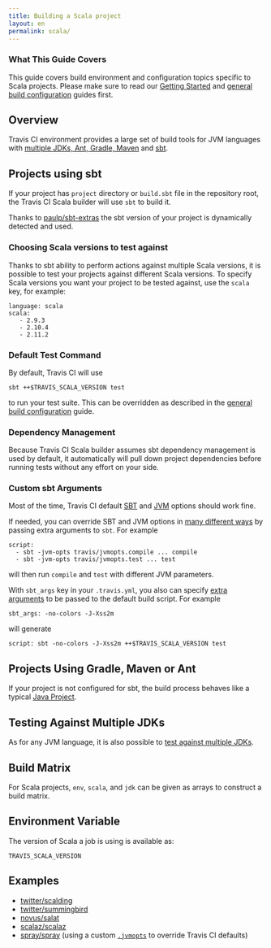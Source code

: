 ```yaml
---
title: Building a Scala project
layout: en
permalink: scala/
---
```


### What This Guide Covers

This guide covers build environment and configuration topics specific to Scala projects. Please make sure to read our [Getting Started](/user/getting-started/) and [general build configuration](/user/build-configuration/) guides first.

## Overview

Travis CI environment provides a large set of build tools for JVM languages with [multiple JDKs, Ant, Gradle, Maven](/user/languages/java/#Overview) and [sbt](http://www.scala-sbt.org).

## Projects using sbt

If your project has `project` directory or `build.sbt` file in the repository root, the Travis CI Scala builder will use `sbt` to build it.

Thanks to [paulp/sbt-extras](https://github.com/paulp/sbt-extras) the sbt version of your project is dynamically detected and used.

### Choosing Scala versions to test against

Thanks to sbt ability to perform actions against multiple Scala versions, it is possible to test your projects against different Scala versions. To specify Scala versions you want your project to be tested against, use the `scala` key, for example:

    language: scala
    scala:
       - 2.9.3
       - 2.10.4
       - 2.11.2

### Default Test Command

By default, Travis CI will use

    sbt ++$TRAVIS_SCALA_VERSION test

to run your test suite. This can be overridden as described in the [general build configuration](/user/build-configuration/) guide.

### Dependency Management

Because Travis CI Scala builder assumes sbt dependency management is used by default, it automatically will pull down project dependencies before running tests without any effort on your side.

### Custom sbt Arguments

Most of the time, Travis CI default [SBT](https://github.com/travis-ci/travis-cookbooks/blob/master/ci_environment/sbt/templates/default/sbtopts.erb) and [JVM](https://github.com/travis-ci/travis-cookbooks/blob/master/ci_environment/sbt/templates/default/jvmopts.erb) options should work fine.

If needed, you can override SBT and JVM options in [many different ways](https://github.com/paulp/sbt-extras#sbt--h) by passing extra arguments to `sbt`.
For example

    script:
      - sbt -jvm-opts travis/jvmopts.compile ... compile
      - sbt -jvm-opts travis/jvmopts.test ... test

will then run `compile` and `test` with different JVM parameters.

With `sbt_args` key in your `.travis.yml`, you also can specify [extra arguments](https://github.com/paulp/sbt-extras#sbt--h) to be passed to the default build script.
For example

    sbt_args: -no-colors -J-Xss2m

will generate

    script: sbt -no-colors -J-Xss2m ++$TRAVIS_SCALA_VERSION test


## Projects Using Gradle, Maven or Ant

If your project is not configured for sbt, the build process behaves like a typical [Java Project](/user/languages/java).

## Testing Against Multiple JDKs

As for any JVM language, it is also possible to [test against multiple JDKs](/user/languages/java/#Testing-Against-Multiple-JDKs).

## Build Matrix

For Scala projects, `env`, `scala`, and `jdk` can be given as arrays
to construct a build matrix.

## Environment Variable

The version of Scala a job is using is available as:

    TRAVIS_SCALA_VERSION

## Examples

* [twitter/scalding](https://github.com/twitter/scalding/blob/master/.travis.yml)
* [twitter/summingbird](https://github.com/twitter/summingbird/blob/master/.travis.yml)
* [novus/salat](https://github.com/novus/salat/blob/master/.travis.yml)
* [scalaz/scalaz](https://github.com/scalaz/scalaz/blob/scalaz-seven/.travis.yml)
* [spray/spray](https://github.com/spray/spray/blob/master/.travis.yml) (using a custom [`.jvmopts`](https://github.com/spray/spray/blob/master/.jvmopts) to override Travis CI defaults)

